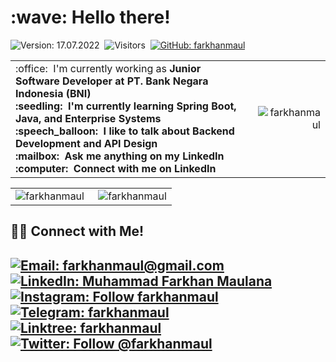 <h1 align="left" id="macropower-title">:wave: Hello there!</h1>

![Version: 17.07.2022](https://img.shields.io/badge/version-25.12.2022-informational)&nbsp;
![Visitors](https://visitor-badge.glitch.me/badge?page_id=farkhanmaul)&nbsp;
[![GitHub: farkhanmaul](https://img.shields.io/github/followers/farkhanmaul?label=follow&style=social)](https://github.com/farkhanmaul)&nbsp;


<table>
<tr>
<td align="left">
 :office: &nbsp;I'm currently working as <b>Junior Software Developer at PT. Bank Negara Indonesia (BNI)<b>
<br> :seedling: &nbsp;I'm currently learning <b>Spring Boot, Java, and Enterprise Systems<b>
<br> :speech_balloon: &nbsp;I like to talk about <b>Backend Development<b> and <b>API Design<b>
<br> :mailbox: &nbsp;Ask me anything on my <b>LinkedIn<b>
<br> :computer: &nbsp;Connect with me on <b>LinkedIn<b>
</td>
<td align="right">
<a href="#farkhanmaul-title">
  <img src="https://github-readme-stats.vercel.app/api?username=farkhanmaul&show_icons=true&theme=react&border_color=61dafb&hide_border=true" alt="farkhanmaul" align="right"/>
</a>
</td>
</tr>
</table>

<table>
  <tr>
    <td align="left">
   <a href="#farkhanmaul-title">
      <img src="https://github-readme-stats.vercel.app/api/top-langs/?username=farkhanmaul&hide=c%23,powershell,Mathematica,Ruby,Objective-C,Objective-C%2b%2b,Cuda&title_color=61dafb&text_color=ffffff&icon_color=61dafb&bg_color=20232a&langs_count=8&layout=compact&border_color=61dafb&hide_border=true" alt="farkhanmaul" align="left"/>
    </a>
    </td>
    <td align="right">
    <a href="#farkhanmaul-title">
      <img src="https://github-readme-streak-stats.herokuapp.com/?user=farkhanmaul&theme=react&border=61dafb&hide_border=true" alt="farkhanmaul" align="right"/>
    </a>
    </td>
  </tr>
</table>

<!---
farkhanmaul/farkhanmaul is a ✨ special ✨ repository because its `README.md` (this file) appears on your GitHub profile.
You can click the Preview link to take a look at your changes.
--->

## 🤝🏻 Connect with Me!
[![Email: farkhanmaul@gmail.com](https://img.shields.io/badge/-farkhanmaul@gmail.com-D14836?style=flat&logo=Gmail&logoColor=white)](mailto:farkhanmaul@gmail.com)
[![LinkedIn: Muhammad Farkhan Maulana](https://img.shields.io/badge/-LinkedIn-blue?style=flat&logo=Linkedin&logoColor=white&link=https://www.linkedin.com/in/farkhanmaul/)](https://www.linkedin.com/in/farkhanmaul/)&nbsp;
[![Instagram: Follow farkhanmaul](https://img.shields.io/badge/-Instagram-E4405F?style=flat&logo=Instagram&logoColor=white)](https://www.instagram.com/farkhanmaul)&nbsp;
[![Telegram: farkhanmaul](https://img.shields.io/badge/-Telegram-grey?style=flat&logo=Telegram&logoColor=white&link=https://t.me/farkhanmaul)](https://t.me/farkhanmaul)&nbsp;
[![Linktree: farkhanmaul](https://img.shields.io/badge/-Linktree-%2300d15b?style=flat&logo=Linktree&logoColor=white&link=https://linktr.ee/farkhanmaul)](https://linktr.ee/farkhanmaul)&nbsp;
[![Twitter: Follow @farkhanmaul](https://img.shields.io/twitter/follow/farkhanmaul?style=social)](https://twitter.com/farkhanmaul)
---